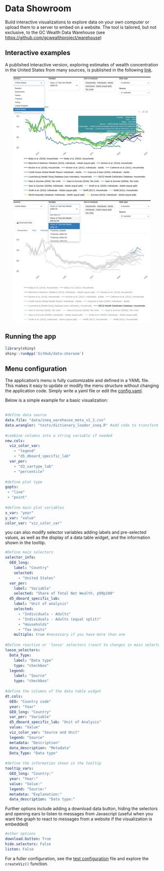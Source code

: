 # Data Showroom 

Build interactive visualizations to explore data on your own computer or upload them to a server to embed on a website. The tool is tailored, but not exclusive, to the GC Wealth Data Warehouse (see https://github.com/gcwealthproject/warehouse) 

## Interactive examples

A published interactive version, exploring estimates of wealth concentration in the United States from many sources, is published in the following [link](https://ign-flores.shinyapps.io/rshiny_inht_1/). 

<div align="center">
<img src="screenshots/screenshot1.png" width="450" />
<img src="screenshots/screenshot2.png" width="450" />  
</div>

## Running the app 

```R
library(shiny)
shiny::runApp('GitHub/data-shoroom')
```

## Menu configuration

The application’s menu is fully customizable and defined in a YAML file. This makes it easy to update or modify the menu structure without changing the application code. Simply write a yaml file or edit the [config.yaml](tests/config.yaml).

Below is a simple example for a basic visualization:


```yaml

#define data source
data.file: "data/ineq_warehouse_meta_v1_2.csv"
data.wrangler: "tests/dictionary_loader_ineq.R" #add code to transform the data before plotting if needed 

#combine columns into a string variable if needed 
new.cols: 
  viz_color_var:
    - "legend"
    - "d5_dboard_specific_lab"
  var_per:
    - "d3_vartype_lab"
    - "percentile"

#define plot type 
gopts: 
 - "line"
 - "point"
 
#define main plot variables 
x_var: "year"
y_var: "value"
color_var: "viz_color_var"
```

you can also modify selector variables adding labels and pre-selected values, as well as the display of a data table widget, and the information shown in the tooltip.

```yaml
#Define main selectors 
selector_info:
  GEO_long:
    label: "Country"
    selected:
      - "United States"
  var_per:
    label: "Variable"
    selected: "Share of Total Net Wealth, p99p100"
  d5_dboard_specific_lab:
    label: "Unit of analysis"
    selected:
      - "Individuals - Adults"
      - "Individuals - Adults (equal split)"
      - "Households"
      - "Tax Units"
    multiple: true #necessary if you have more than one 

#Define reactive or 'loose' selectors (react to changes in main selectors)
loose_selectors:
  Data_Type:
    label: "Data type"
    type: "checkbox"
  legend:
    label: "Source"
    type: "checkbox"

#define the columns of the data table widget 
dt.cols:
  GEO: "Country code"
  year: "Year"
  GEO_long: "Country"
  var_per: "Variable"
  d5_dboard_specific_lab: "Unit of Analysis"
  value: "Value"
  viz_color_var: "Source and Unit"
  legend: "Source"
  metadata: "Description"
  data_description: "Metadata"
  Data_Type: "Data type"

#define the information shown in the tooltip
tooltip_vars:
  GEO_long: "Country:"
  year: "Year:"
  value: "Value:"
  legend: "Source:"
  metadata: "Explanation:"
  data_description: "Data type:"
```

Further options include adding a download data button, hiding the selectors and opening ears to listen to messages from Javascript (useful when you want the graph to react to messages from a website if the visualization is embedded)

```yaml
#other options 
download.button: True
hide.selectors: False
listen: False
```

For a fuller configuration, see the [test configuration](tests/config.yaml) file and explore the `createViz()` function.



